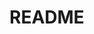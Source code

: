 # README

<!-- <div id="article">
  <div class ="container" id="home-container">
    <div class="jumbotron text-center text-white">
      <h1 class ="display-4 py-2"> Best Deals </h1>
      <p class="lead"> Get Connected to The Best Deals On The Market. Anywhere Right From Home. Vacation? Only Get The Best Deals, Affordable Living? Check These Places Out, New Shopping Taste? Check Current Style Trends in Each Country , and so Much More!</p>
      <hr class="my-4">
      <p> It uses utility classes for typography and spacing to space content within the larger container.</p>
      <a class="btn btn-success btn-lg" href="#" role="button">Sign Up!</a>
    </div>
  </div>
</div> -->

